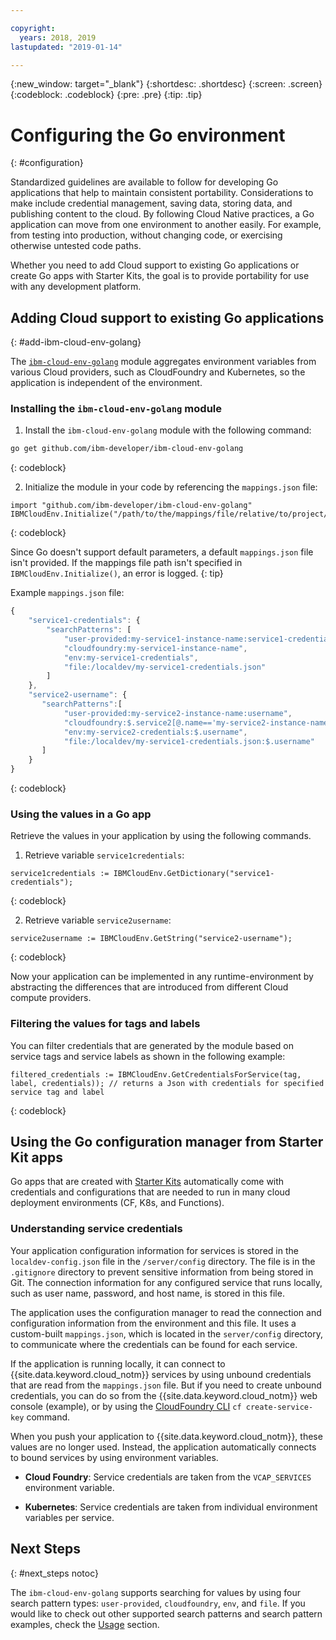 ```yaml
---

copyright:
  years: 2018, 2019
lastupdated: "2019-01-14"

---
```


{:new_window: target="_blank"}
{:shortdesc: .shortdesc}
{:screen: .screen}
{:codeblock: .codeblock}
{:pre: .pre}
{:tip: .tip}

# Configuring the Go environment
{: #configuration}

Standardized guidelines are available to follow for developing Go applications that help to maintain consistent portability. Considerations to make include credential management, saving data, storing data, and publishing content to the cloud. By following Cloud Native practices, a Go application can move from one environment to another easily. For example, from testing into production, without changing code, or exercising otherwise untested code paths.

Whether you need to add Cloud support to existing Go applications or create Go apps with Starter Kits, the goal is to provide portability for use with any development platform.

## Adding Cloud support to existing Go applications
{: #add-ibm-cloud-env-golang}

The [`ibm-cloud-env-golang`](https://github.com/ibm-developer/ibm-cloud-env-golang) module aggregates environment variables from various Cloud providers, such as CloudFoundry and Kubernetes, so the application is independent of the environment.

### Installing the `ibm-cloud-env-golang` module
1. Install the `ibm-cloud-env-golang` module with the following command:
  ```bash
  go get github.com/ibm-developer/ibm-cloud-env-golang
  ```
  {: codeblock}

2. Initialize the module in your code by referencing the `mappings.json` file:
  ```golang
  import "github.com/ibm-developer/ibm-cloud-env-golang"
  IBMCloudEnv.Initialize("/path/to/the/mappings/file/relative/to/project/root")
  ```
  {: codeblock}

  Since Go doesn't support default parameters, a default `mappings.json` file isn't provided. If the mappings file path isn't specified in `IBMCloudEnv.Initialize()`, an error is logged. 
  {: tip}

  Example `mappings.json` file:
  ```javascript
  {
      "service1-credentials": {
          "searchPatterns": [
              "user-provided:my-service1-instance-name:service1-credentials",
              "cloudfoundry:my-service1-instance-name", 
              "env:my-service1-credentials", 
              "file:/localdev/my-service1-credentials.json" 
          ]
      },
      "service2-username": {
         "searchPatterns":[
              "user-provided:my-service2-instance-name:username",
              "cloudfoundry:$.service2[@.name=='my-service2-instance-name'].credentials.username",
              "env:my-service2-credentials:$.username",
              "file:/localdev/my-service1-credentials.json:$.username"
         ]
      }
  }
  ```
  {: codeblock}

### Using the values in a Go app
Retrieve the values in your application by using the following commands.

1. Retrieve variable `service1credentials`:
  ```golang
  service1credentials := IBMCloudEnv.GetDictionary("service1-credentials"); 
  ```
  {: codeblock}

2. Retrieve variable `service2username`:
  ```golang
  service2username := IBMCloudEnv.GetString("service2-username");
  ```
  {: codeblock}

Now your application can be implemented in any runtime-environment by abstracting the differences that are introduced from different Cloud compute providers.

### Filtering the values for tags and labels
You can filter credentials that are generated by the module based on service tags and service labels as shown in the following example:
```golang
filtered_credentials := IBMCloudEnv.GetCredentialsForService(tag, label, credentials)); // returns a Json with credentials for specified service tag and label
```
{: codeblock}

## Using the Go configuration manager from Starter Kit apps
Go apps that are created with [Starter Kits](https://cloud.ibm.com/developer/appservice/starter-kits/) automatically come with credentials and configurations that are needed to run in many cloud deployment environments (CF, K8s, and Functions).

### Understanding service credentials

Your application configuration information for services is stored in the `localdev-config.json` file in the `/server/config` directory. The file is in the `.gitignore` directory to prevent sensitive information from being stored in Git. The connection information for any configured service that runs locally, such as user name, password, and host name, is stored in this file.

The application uses the configuration manager to read the connection and configuration information from the environment and this file. It uses a custom-built `mappings.json`, which is located in the `server/config` directory, to communicate where the credentials can be found for each service.

If the application is running locally, it can connect to {{site.data.keyword.cloud_notm}} services by using unbound credentials that are read from the `mappings.json` file. But if you need to create unbound credentials, you can do so from the {{site.data.keyword.cloud_notm}} web console (example), or by using the [CloudFoundry CLI](https://docs.cloudfoundry.org/cf-cli/) `cf create-service-key` command.

When you push your application to {{site.data.keyword.cloud_notm}}, these values are no longer used. Instead, the application automatically connects to bound services by using environment variables. 

* **Cloud Foundry**: Service credentials are taken from the `VCAP_SERVICES` environment variable.

* **Kubernetes**: Service credentials are taken from individual environment variables per service.

## Next Steps
{: #next_steps notoc}

The `ibm-cloud-env-golang` supports searching for values by using four search pattern types: `user-provided`, `cloudfoundry`, `env`, and `file`. If you would like to check out other supported search patterns and search pattern examples, check the [Usage](https://github.com/ibm-developer/ibm-cloud-env-golang#usage) section.